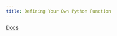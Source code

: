 ```yaml
---
title: Defining Your Own Python Function
---
```


[Docs](https://realpython.com/defining-your-own-python-function/#pass-by-value-vs-pass-by-reference-in-pascal)
